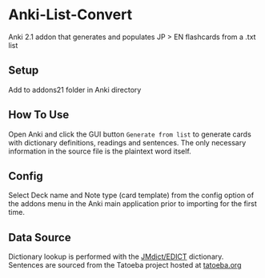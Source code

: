 # Anki-List-Convert
Anki 2.1 addon that generates and populates JP > EN flashcards from a .txt list

## Setup

Add to addons21 folder in Anki directory

## How To Use

Open Anki and click the GUI button 
`Generate from list`
to generate cards with dictionary definitions, readings and sentences. The only necessary information in the source file is the plaintext word itself.

## Config

Select Deck name and Note type (card template) from the config option of the addons menu in the Anki main application prior to importing for the first time.

## Data Source

Dictionary lookup is performed with the [JMdict/EDICT](http://www.edrdg.org/wiki/index.php/JMdict-EDICT_Dictionary_Project) dictionary.  
Sentences are sourced from the Tatoeba project hosted at [tatoeba.org](https://tatoeba.org)


